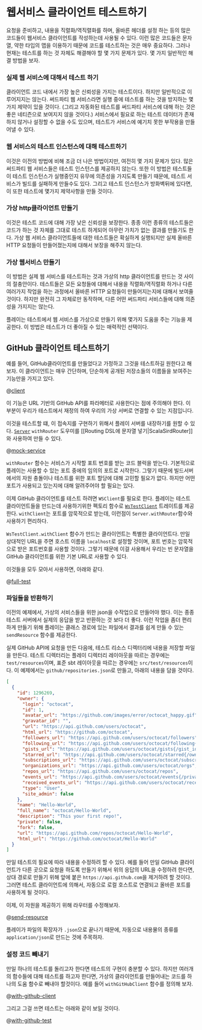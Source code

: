 <!--- Copyright (C) 2009-2015 Typesafe Inc. <http://www.typesafe.com> -->
# 웹서비스 클라이언트 테스트하기

요청을 준비하고, 내용을 직렬화/역직렬화를 하며, 올바른 헤더를 설정 하는 등의 많은 코드들이 웹서비스 클라이언트를 작성하는데 사용될 수 있다.
 이런 많은 코드들은 문자열, 약한 타입의 맵을 이용하기 때문에 코드를 테스트하는 것은 매우 중요하다. 그러나 현재는 테스트를 하는 것 자체도 해결해야 할 몇 가지 문제가 있다. 몇 가지 일반적인 해결 방법을 보자.

### 실제 웹 서비스에 대해서 테스트 하기

클라이언트 코드 내에서 가장 높은 신뢰성을 가지는 테스트이다. 하지만 일반적으로 이루어지지는 않는다. 써드파티 웹 서비스라면 실행 중에 테스트를 하는 것을 방지하는 몇 가지 제약이 있을 것이다. (그리고 자동화된 테스트를 써드파티 서비스에 대해 하는 것은 좋은 네티즌으로 보여지지 않을 것이다.) 서비스에서 필요로 하는 테스트 데이터가 존재하지 않거나 설정할 수 없을 수도 있으며, 테스트가 서비스에 예기치 못한 부작용을 만들어낼 수 있다.

### 웹 서비스의 테스트 인스턴스에 대해 테스트하기

이것은 이전의 방법에 비해 조금 더 나은 방법이지만, 여전히 몇 가지 문제가 있다. 많은 써드파티 웹 서비스들은 테스트 인스턴스를 제공하지 않는다. 또한 이 방법은 테스트들이 테스트 인스턴스가 실행중인지 유무에 의존성을 가지도록 만들기 때문에, 테스트 서비스가 빌드를 실패하게 만들수도 있다. 그리고 테스트 인스턴스가 방화벽뒤에 있다면, 이 또한 테스트에 몇가지 제약사항을 만들 것이다.

### 가상 http클라이언트 만들기

이것은 테스트 코드에 대해 가장 낮은 신뢰성을 보장한다. 종종 이런 종류의 테스트들은 코드가 하는 것 자체를 그대로 테스트 하게되어 아무런 가치가 없는 결과를 만들기도 한다. 가상 웹 서비스 클라이언트들에 대한 테스트들은 확실하게 실행되지만 실제 올바른 HTTP 요청들이 만들어졌는지에 대해서 보장을 해주지 않는다.

### 가상 웹서비스 만들기

이 방법은 실제 웹 서비스를 테스트하는 것과 가상의 http 클라이언트를 만드는 것 사이의 절충안이다. 테스트들은 모든 요청들에 대해서 내용을 직렬화/역직렬화 하거나 다른 여러가지 작업을 하는 과정에서 올바른 HTTP 요청들이 만들어지는지에 대해서 보여줄 것이다. 하지만 완전히 그 자체로만 동작하며, 다른 어떤 써드파티 서비스들에 대해 의존성을 가지지는 않는다.

플레이는 테스트에서 웹 서비스를 가상으로 만들기 위해 몇가지 도움을 주는 기능을 제공한다. 이 방법은  테스트가 더 좋아질 수 있는 매력적인 선택이다.

## GitHub 클라이언트 테스트하기

예를 들어, GitHub클라이언트를 만들었다고 가정하고 그것을 테스트하길 원한다고 해보자. 이 클라이언트는 매우 간단하며, 단순하게 공개된 저장소들의 이름들을 보여주는 기능만을 가지고 있다.

@[client](code/webservice/ScalaTestingWebServiceClients.scala)

이 기능은 URL 기반의 GitHub API를 파라메터로 사용한다는 점에 주의해야 한다. 이 부분이 우리가 테스트에서 재정의 하여 우리의 가상 서버로 연결할 수 있는 지점입니다.

이것을 테스트할 떄, 이 접속지를 구현하기 위해서 플레이 서버를 내장하기를 원할 수 있다. [`Server`](api/scala/index.html#play.core.server.Server) `withRouter` 도우미를 [[Routing DSL에 문자열 넣기|ScalaSirdRouter]]와 사용하여 만들 수 있다.

@[mock-service](code/webservice/ScalaTestingWebServiceClients.scala)

`withRouter` 함수는 서비스가 시작할 포트 번호를 받는 코드 블럭을 받는다. 기본적으로 플레이는 사용할 수 있는 포트 중에의 임의의 포트로 시작한다. 그렇기 때문에 빌드서버에서의 자원 충돌이나 테스트를 위한 포트 할당에 대해 고민할 필요가 없다. 하지만 어떤 포트가 사용되고 있는지에 대해 알려주어야 할 필요는 있다.

이제 GitHub 클라이언트를 테스트 하려면 `WSClient`를 필요로 한다. 플레이는 테스트 클라이언트들을 만드는데 사용하기위한 펙토리 함수로 [`WsTestClient`](api/scala/index.html#play.api.test.WsTestClient$) 트레이트를 제공한다. `withClient`는 포트를 암묵적으로 받는데, 이런점이 `Server.withRouter`함수와 사용하기 편리하다.

`WsTestClient.withClient` 함수가 만드는 클라이언트는 특별한 클라이언트다. 만일 상대적인 URL을 주면 호스트 이름을 `localhost`로 설정할 것이며, 포트 번호는 암묵적으로 받은 포트번호를 사용할 것이다. 그렇기 때문에 이걸 사용해서 우리는 빈 문자열을 GitHub 클라이언트를 위한 기본 URL로 사용할 수 있다.

이것들을 모두 모아서 사용하면, 아래와 같다.

@[full-test](code/webservice/ScalaTestingWebServiceClients.scala)

### 파일들을 반환하기

이전의 예제에서, 가상의 서비스들을 위한 json을 수작업으로 만들어야 했다. 이는 종종 테스트 서버에서 실제의 응답을 받고 반환하는 것 보다 더 좋다. 이런 작업을 좀더 편리하게 만들기 위해 플레이는 클래스 경로에 있는 파일에서 결과를 쉽게 만들 수 있는 `sendResource` 함수를 제공한다.

실제 GitHub API에 요청을 만든 다음에, 테스트 리소스 디렉터리에 내용을 저장할 파일을 만든다. 테스트 디렉터리는 플레이 디렉터리 레이아웃을 따르는 경우에는 `test/resources`이며, 표준 sbt 레이아웃을 따르는 경우에는 `src/test/resources`이다. 이 예제에서는 `github/repositories.json`로 만들고, 아래의 내용을 담을 것이다.

```json
[
  {
    "id": 1296269,
    "owner": {
      "login": "octocat",
      "id": 1,
      "avatar_url": "https://github.com/images/error/octocat_happy.gif",
      "gravatar_id": "",
      "url": "https://api.github.com/users/octocat",
      "html_url": "https://github.com/octocat",
      "followers_url": "https://api.github.com/users/octocat/followers",
      "following_url": "https://api.github.com/users/octocat/following{/other_user}",
      "gists_url": "https://api.github.com/users/octocat/gists{/gist_id}",
      "starred_url": "https://api.github.com/users/octocat/starred{/owner}{/repo}",
      "subscriptions_url": "https://api.github.com/users/octocat/subscriptions",
      "organizations_url": "https://api.github.com/users/octocat/orgs",
      "repos_url": "https://api.github.com/users/octocat/repos",
      "events_url": "https://api.github.com/users/octocat/events{/privacy}",
      "received_events_url": "https://api.github.com/users/octocat/received_events",
      "type": "User",
      "site_admin": false
    },
    "name": "Hello-World",
    "full_name": "octocat/Hello-World",
    "description": "This your first repo!",
    "private": false,
    "fork": false,
    "url": "https://api.github.com/repos/octocat/Hello-World",
    "html_url": "https://github.com/octocat/Hello-World"
  }
]
```

만일 테스트의 필요에 따라 내용을 수정하려 할 수 있다. 예를 들어 만일 GitHub 클라이언트가 다른 곳으로 요청을 하도록 만들기 위해서 위의 응답의 URL을 수정하려 한다면, 상대 경로로 만들기 위해 앞에 붙은 `https://api.github.com`을 제거하려 할 것이다. 그러면 테스트 클라이언트에 의해서, 자동으로 로컬 호스트로 연결되고 올바른 포트를 사용하게 될 것이다.

이제, 이 자원을 제공하기 위해 라우터를 수정해보자.

@[send-resource](code/webservice/ScalaTestingWebServiceClients.scala)

플레이가 파일의 확장자가 `.json`으로 끝나기 때문에, 자동으로 내용물의 종류를 `application/json`로 만드는 것에 주목하자.

### 설정 코드 빼내기

만일 하나의 테스트를 돌리고자 한다면 테스트의 구현이 충분할 수 있다. 하지만 여러개의 함수들에 대해 테스트를 하고자 한다면, 가상의 클라이언트를 만들어내는 코드를 하나의 도움 함수로 빼내야 할것이다. 예를 들어 `withGitHubClient` 함수를 정의해 보자.

@[with-github-client](code/webservice/ScalaTestingWebServiceClients.scala)

그리고 그걸 쓰면 테스트는 아래와 같이 보일 것이다.

@[with-github-test](code/webservice/ScalaTestingWebServiceClients.scala)

